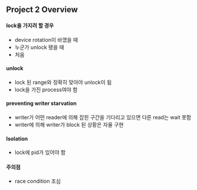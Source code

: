 ## Project 2 Overview

#### lock을 가지려 할 경우

* device rotation이 바꼈을 때
* 누군가 unlock 됐을 때
* 처음

#### unlock

* lock 된 range와 정확히 맞아야 unlock이 됨
* lock을 가진 process여야 함

#### preventing writer starvation

* writer가 어떤 reader에 의해 잡힌 구간을 기다리고 있으면 다른 read는 wait 못함
* writer에 의해 writer가 block 된 상황은 자율 구현

#### Isolation

* lock에 pid가 있어야 함

#### 주의점

* race condition 조심
